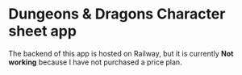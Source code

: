 # Dungeons & Dragons Character sheet app

The backend of this app is hosted on Railway, but it is currently **Not working** because I have not purchased a price plan.
